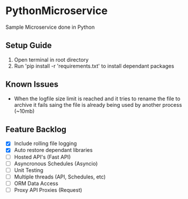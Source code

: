 # PythonMicroservice
Sample Microservice done in Python

## Setup Guide
1. Open terminal in root directory
2. Run 'pip install -r 'requirements.txt' to install dependant packages

## Known Issues
- When the logfile size limit is reached and it tries to rename the file to archive it fails saing the file is already being used by another process (~10mb)

## Feature Backlog
- [x] Include rolling file logging
- [x] Auto restore dependant libraries
- [ ] Hosted API's (Fast API)
- [ ] Asyncronous Schedules (Asyncio)
- [ ] Unit Testing
- [ ] Multiple threads (API, Schedules, etc)
- [ ] ORM Data Access
- [ ] Proxy API Proxies (Request)